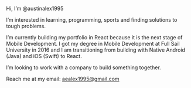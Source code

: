 Hi, I’m @austinalex1995

I’m interested in learning, programming, sports and finding solutions to tough problems.

I’m currently building my portfolio in React because it is the next stage of Mobile Development.
I got my degree in Mobile Development at Full Sail University in 2016 and I am transitioning
from building with Native Android (Java) and iOS (Swift) to React.

I’m looking to work with a company to build something together. 

Reach me at my email: aealex1995@gmail.com
